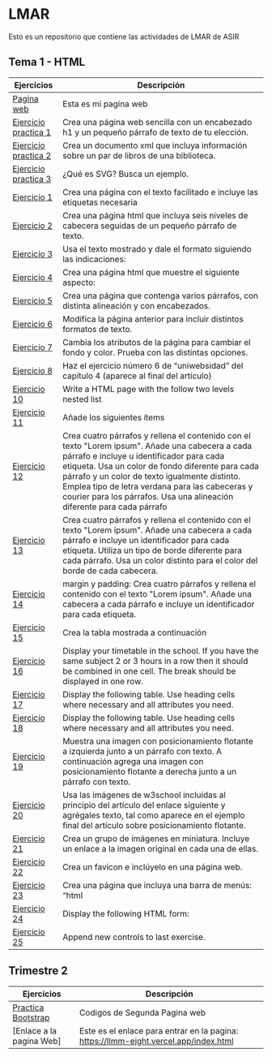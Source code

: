 # LMAR
Esto es un repositorio que contiene las actividades de LMAR de ASIR

## Tema 1 - HTML
Ejercicios | Descripción
---------|----------
[Pagina web](PaginaWeb/PaginaWeb) | Esta es mi pagina web
[Ejercicio practica 1](Primerapracticadelmar.html) | Crea una página web sencilla con un encabezado h1 y un pequeño párrafo de texto de tu elección.
[Ejercicio practica 2](XML)  | Crea un documento xml que incluya información sobre un par de libros de una biblioteca.
[Ejercicio practica 3](SVG)  | ¿Qué es SVG? Busca un ejemplo.
[Ejercicio 1](Tema1/Ejercicio_1.html)  | Crea una página con el texto facilitado e incluye las etiquetas necesaria
[Ejercicio 2](Tema1/Ejercicio_2.html)  | Crea una página html que incluya seis niveles de cabecera seguidas de un pequeño párrafo de texto.
[Ejercicio 3](Tema1/Ejercicio_3.html)  | Usa el texto mostrado y dale el formato siguiendo las indicaciones:
[Ejercicio 4](Tema1/Ejercicio_4.html)  | Crea una página html que muestre el siguiente aspecto:
[Ejercicio 5](Tema1/Ejercicio_5.html)  | Crea una página que contenga varios párrafos, con distinta alineación y con encabezados.
[Ejercicio 6](Tema1/Ejercicio_6.html)  | Modifica la página anterior para incluir distintos formatos de texto.
[Ejercicio 7](Tema1/Ejercicio_7.html)  | Cambia los atributos de la página para cambiar el fondo y color. Prueba con las distintas opciones. 
[Ejercicio 8](Tema1/Portfolio)  | Haz el ejercicio número 6 de “uniwebsidad” del capítulo 4 (aparece al final del artículo)
[Ejercicio 10](Tema1/Ejercicio_10.html)  | Write a HTML page with the follow two levels nested list
[Ejercicio 11](Tema1/Ejercicio_11.html)  | Añade los siguientes ítems
[Ejercicio 12](Tema1/Ejercicio_12.html)  | Crea cuatro párrafos y rellena el contenido con el texto "Lorem ipsum". Añade una cabecera a cada párrafo e incluye u identificador para cada etiqueta. Usa un color de fondo diferente para cada párrafo y un color de texto igualmente distinto. Emplea tipo de letra verdana para las cabeceras y courier para los párrafos. Usa una alineación diferente para cada párrafo
[Ejercicio 13](Tema1/Ejercicio_13.html)  | Crea cuatro párrafos y rellena el contenido con el texto "Lorem ipsum". Añade una cabecera a cada párrafo e incluye un identificador para cada etiqueta. Utiliza un tipo de borde diferente para cada párrafo. Usa un color distinto para el color del borde de cada cabecera.
[Ejercicio 14](Tema1/Ejercicio_14.html)  |  margin y padding: Crea cuatro párrafos y rellena el contenido con el texto "Lorem ipsum". Añade una cabecera a cada párrafo e incluye un identificador para cada etiqueta.
[Ejercicio 15](Tema1/Ejercicio_15.html)  | Crea la tabla mostrada a continuación
[Ejercicio 16](Tema1/Ejercicio_16.html)  | Display your  timetable in the school. If you have the same subject 2 or 3 hours in a row then it should be combined in one cell. The break should be displayed in one row.
[Ejercicio 17](Tema1/Ejercicio_17.html)  | Display the following table. Use heading cells where necessary and all attributes you need.
[Ejercicio 18](Tema1/Ejercicio_18.html)  | Display the following table. Use heading cells where necessary and all attributes you need.
[Ejercicio 19](Tema1/Ejercicio_19.html)  | Muestra una imagen con posicionamiento flotante a izquierda junto a un párrafo con texto. A continuación agrega una imagen con posicionamiento flotante a derecha junto a un párrafo con texto.
[Ejercicio 20](Tema1/Ejercicio_20.html)  | Usa las imágenes de w3school incluidas al principio del artículo del enlace siguiente y agrégales texto, tal como aparece en el ejemplo final del artículo sobre posicionamiento flotante.
[Ejercicio 21](Tema1/Ejercicio_21.html)  | Crea un grupo de imágenes en miniatura. Incluye un enlace a la imagen original en cada una de ellas.
[Ejercicio 22](Tema1/Ejercicio_22.html)  | Crea un favicon e inclúyelo en una página web.
[Ejercicio 23](Tema1/Ejercicio_23.html)  | Crea una página que incluya una barra de menús: “html | css | javascript | Ajax”. A continuación se mostrará un iFrame en el que se visualizará el apartado correspondiente de la página “uniwebsidad” de cada uno de los enlaces del menú anterior. La anchura del iFrame será el 90% de la página e incluirá un borde de 1px.
[Ejercicio 24](Tema1/Ejercicio_24.html)  | Display the following HTML form:
[Ejercicio 25](Tema1/Ejercicio_25.html)  | Append new controls to last exercise.


## Trimestre 2
Ejercicios | Descripción
---------|----------
[Practica Bootstrap](Practicabootstrap/index.html) | Codigos de Segunda Pagina web
[Enlace a la pagina Web] | Este es el enlace para entrar en la pagina: https://llmm-eight.vercel.app/index.html




